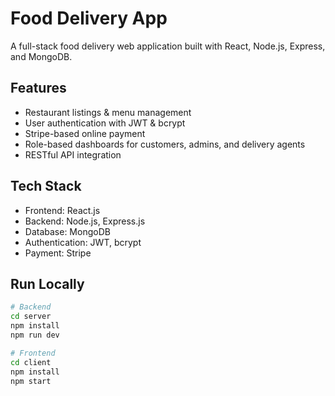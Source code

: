 # Food Delivery App

A full-stack food delivery web application built with React, Node.js, Express, and MongoDB.

## Features

- Restaurant listings & menu management
- User authentication with JWT & bcrypt
- Stripe-based online payment
- Role-based dashboards for customers, admins, and delivery agents
- RESTful API integration

## Tech Stack

- Frontend: React.js
- Backend: Node.js, Express.js
- Database: MongoDB
- Authentication: JWT, bcrypt
- Payment: Stripe

## Run Locally

```bash
# Backend
cd server
npm install
npm run dev

# Frontend
cd client
npm install
npm start

